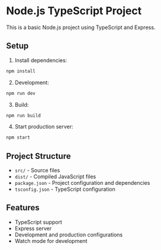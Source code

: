 # Node.js TypeScript Project

This is a basic Node.js project using TypeScript and Express.

## Setup

1. Install dependencies:
```bash
npm install
```

2. Development:
```bash
npm run dev
```

3. Build:
```bash
npm run build
```

4. Start production server:
```bash
npm start
```

## Project Structure

- `src/` - Source files
- `dist/` - Compiled JavaScript files
- `package.json` - Project configuration and dependencies
- `tsconfig.json` - TypeScript configuration

## Features

- TypeScript support
- Express server
- Development and production configurations
- Watch mode for development 